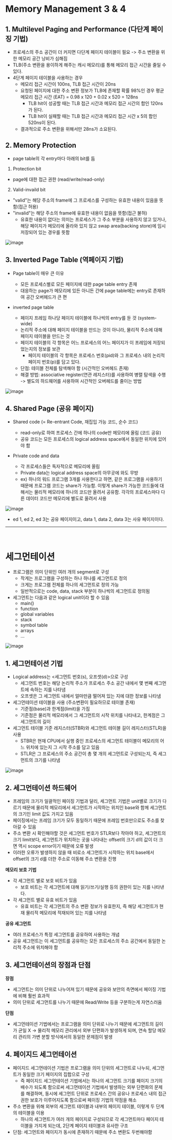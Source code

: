 # Memory Management 3 & 4

## 1. Multilevel Paging and Performance (다단계 페이징 기법)

- 프로세스의 주소 공간이 더 커지면 다단계 페이지 테이블이 필요 -> 주소 변환을 위한 메모리 공간 낭비가 심해짐
- TLB(주소 변환을 용이하게 해주는 캐시 메모리)를 통해 메모리 접근 시간을 줄일 수 있다.
- 4단계 페이지 테이블을 사용하는 경우
    - 메모리 접근 시간이 100ns, TLB 접근 시간이 20ns
    - 요청된 페이지에 대한 주소 변환 정보가 TLB에 존재할 확률 98%인 경우 평균 메모리 접근 시간 (EAT) = 0.98 x 120 + 0.02 x 520 = 128ns
        - TLB hit이 성공할 때는 TLB 접근 시간과 메모리 접근 시간의 합인 120ns가 된다.
        - TLB hit이 실패할 때는 TLB 접근 시간과 메모리 접근 시간 x 5의 합인 520ns이 된다.
    - 결과적으로 주소 변환을 위해서만 28ns가 소요된다.

## 2. Memory Protection
- page table의 각 entry마다 아래의 bit를 둠
1. Protection bit
- page에 대한 접근 권한 (read/write/read-only)
2. Valid-invaild bit
- "valid"는 해당 주소의 frame에 그 프로세스를 구성하는 유효한 내용이 있음을 뜻함(접근 허용)
- "invalid"는 해당 주소의 frame에 유효한 내용이 없음을 뜻함(접근 불허)
  - 유효한 내용이 없다는 의미는 프로세스가 그 주소 부분을 사용하지 않고 있거나, 해당 페이지가 메모리에 올라와 있지 않고 swap area(backing store)에 임시 저장되어 있는 경우를 뜻함
  
![image](https://github.com/jooh9992/CodingTest/assets/54580802/c13520f5-9df1-4ee3-9c54-991899978f13)


## 3. Inverted Page Table (역페이지 기법)

- Page table이 매우 큰 이유
    - 모든 프로세스별로 모든 페이지에 대한 page table entry 존재
    - 대응하는 page가 메모리에 있든 아니든 간에 page table에는 entry로 존재하여 공간 오버헤드가 큰 편
    
- inverted page table
    - 페이지 프레임 하나당 페이지 테이블에 하나씩의 entry를 둔 것 (system-wide)
    - 논리적 주소에 대해 페이지 테이블을 만드는 것이 아니라, 물리적 주소에 대해 페이지 테이블을 만드는 것
    - 페이지 테이블의 각 항목은 어느 프로세스의 어느 페이지가 이 프레임에 저장되었는지의 정보를 보관
        - 페이지 테이블의 각 항목은 프로세스 번호(pid)와 그 프로세스 내의 논리적 페이지 번호(p)를 담고 있다.
    - 단점: 테이블 전체를 탐색해야 함 (시간적인 오버헤드 존재)
    - 해결 방법: associative register(연관 레지스터)를 사용하여 병렬 탐색을 수행 -> 별도의 하드웨어를 사용하여 시간적인 오버헤드를 줄이는 방법

![image](https://github.com/jooh9992/CodingTest/assets/54580802/1daa1856-39ab-4488-8f3e-276622eca060)


## 4. Shared Page (공유 페이지)

- Shared code (= Re-entrant Code, 재집입 가능 코드, 순수 코드)
  - read-only로 하여 프로세스 간에 하나의 code만 메모리에 올림 (코드 공유)
  - 공유 코드는 모든 프로세스의 logical address space에서 동일한 위치에 있어야 함

- Private code and data
  - 각 프로세스들은 독자적으로 메모리에 올림
  - Private data는 logical address space의 아무곳에 와도 무방
  - ex) 하나의 워드 프로그램 3개를 사용한다고 하면, 같은 프로그램을 사용하기 때문에 프로그램 코드는 share가 가능함. 이렇게 share가 가능한 코드들에 대해서는 물리적 메모리에 하나의 코드만 올려서 공유함. 각각의 프로세스마다 다른 데이터 코드만 메모리에 별도로 올려서 사용

![image](https://github.com/jooh9992/CodingTest/assets/54580802/d0956e2d-53c9-45cf-8bdf-884acc5bcf0b)
- ed 1, ed 2, ed 3는 공유 페이지이고, data 1, data 2, data 3는 사유 페이지이다.

---
<br/>

# 세그먼테이션

- 프로그램은 의미 단위인 여러 개의 segment로 구성
    - 작게는 프로그램을 구성하는 하나 하나를 세그먼트로 정의
    - 크게는 프로그램 전체를 하나의 세그먼트로 정의 가능
    - 일반적으로는 code, data, stack 부분이 하나씩의 세그먼트로 정의됨
- 세그먼트는 다음과 같은 logical unit이라 할 수 있음
    - main()
    - function
    - global variables
    - stack
    - symbol table
    - arrays
    - ...

![image](https://github.com/jooh9992/CodingTest/assets/54580802/8a6ee56b-eaeb-444d-9455-9c0dc65d9519)

## 1. 세그먼테이션 기법

- Logical address는 <세그먼트 번호(s), 오프셋(d)>으로 구성
    - 세그먼트 번호는 해당 논리적 주소가 프로세스 주소 공간 내에서 몇 번째 세그먼트에 속하는 지를 나타냄
    - 오프셋은 그 세그먼트 내에서 얼마만큼 떨어져 있는 지에 대한 정보를 나타냄
- 세그먼테이션 테이블을 사용 (주소변환이 필요하므로 테이블 존재)
    - 기준점(base)과 한계점(limit)을 가짐
    - 기준점은 물리적 메모리에서 그 세그먼트의 시작 위치를 나타내고, 한계점은 그 세그먼트의 길이
- 세그먼트 테이블 기준 레지스터(STBR)와 세그먼트 테이블 길이 레지스터(STLR)을 사용
    - STBR은 현재 CPU에서 실행 중인 프로세스의 세그먼트 테이블이 메모리의 어느 위치에 있는지 그 시작 주소를 담고 있음
    - STLR은 그 프로세스의 주소 공간이 총 몇 개의 세그먼트로 구성되는지, 즉 세그먼트의 크기를 나타냄

![image](https://github.com/jooh9992/CodingTest/assets/54580802/a19c4407-fb7a-4688-9aad-bf481f6714e6)

    

## 2. 세그먼테이션 하드웨어

- 프레임의 크기가 일괄적인 페이징 기법과 달리, 세그먼트 기법은 unit별로 크기가 다르기 때문에 물리적 메모리에서 세그먼트가 시작하는 위치인 base와 함께 세그먼트의 크기인 limit 값도 가지고 있음
- 페이징에서는 프레임 크기가 모두 동일하기 때문에 프레임 번호만으로도 주소를 찾아갈 수 있음
- 주소 변환 시 확인해야할 것은 세그먼트 번호가 STLR보다 작아야 하고, 세그먼트의 크기 limit보다,
세그먼트가 위치하는 곳을 나타내는 offset의 크기 d의 값이 더 크면 역시 scope error이기 때문에 오류 발생
- 이러한 오류가 발생하지 않을 때 비로소 세그먼트가 시작하는 위치 base에서 offset의 크기 d를 더한 주소로 이동해 주소 변환을 진행

**메모리 보호 기법**

- 각 세그먼트 별로 보호 비트가 있음
    - 보호 비트는 각 세그먼트에 대해 읽기/쓰기/실행 등의 권한이 있는 지를 나타낸다.
- 각 세그먼트 별로 유효 비트가 있음
    - 유효 비트는 각 세그먼트의 주소 변환 정보가 유효한지, 즉 해당 세그먼트가 현재 물리적 메모리에 적재되어 있는 지를 나타냄

**공유 세그먼트**

- 여러 프로세스가 특정 세그먼트를 공유하여 사용하는 개념
- 공유 세그먼트는 이 세그먼트를 공유하는 모든 프로세스의 주소 공간에서 동일한 논리적 주소에 위치해야 함

## 3. 세그먼테이션의 장점과 단점

**장점**

- 세그먼트는 의미 단위로 나누어져 있기 때문에 공유와 보안의 측면에서 페이징 기법에 비해 훨씬 효과적 
- 의미 단위로 세그먼트를 나누기 때문에 Read/Write 등을 구분하는게 자연스러움

**단점**

- 세그먼테이션 기법에서는 프로그램을 의미 단위로 나누기 때문에 세그먼트의 길이가 균일 X -> 물리적 메모리 관리에서 외부 단편화가 발생하게 되며, 연속 할당 메모리 관리의 가변 분할 방식에서의 동일한 문제점이 발생

## 4. 페이지드 세그먼테이션

- 페이지드 세그먼테이션 기법은 프로그램을 의미 단위의 세그먼트로 나누되, 세그먼트가 동일한 크기 페이지의 집합으로 구성
    - 즉 페이지드 세그먼테이션 기법에서는 하나의 세그먼트 크기를 페이지 크기의 배수가 되도록 함으로써 세그먼테이션 기법에서 발생하는 외부 단편화의 문제를 해결하며, 동시에 세그먼트 단위로 프로세스 간의 공유나 프로세스 내의 접근 권한 보호가 이루어지도록 함으로써 페이징 기법의 약점을 해소
- 주소 변환을 위해 외부의 세그먼트 테이블과 내부의 페이지 테이블, 이렇게 두 단계의 테이블을 이용
    - 하나의 세그먼트가 여러 개의 페이지로 구성되므로 각 세그먼트마다 페이지 테이블을 가지게 되는데, 2단계 페이지 테이블과 유사한 구조
- 단점: 세그먼트와 페이지가 동시에 존재하기 때문에 주소 변환도 두번해야함